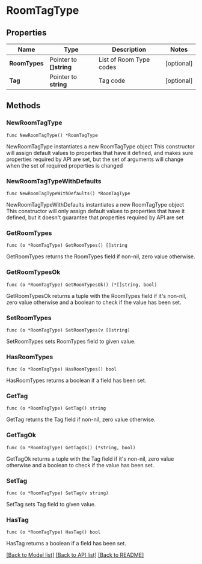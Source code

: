 # RoomTagType

## Properties

Name | Type | Description | Notes
------------ | ------------- | ------------- | -------------
**RoomTypes** | Pointer to **[]string** | List of Room Type codes | [optional] 
**Tag** | Pointer to **string** | Tag code | [optional] 

## Methods

### NewRoomTagType

`func NewRoomTagType() *RoomTagType`

NewRoomTagType instantiates a new RoomTagType object
This constructor will assign default values to properties that have it defined,
and makes sure properties required by API are set, but the set of arguments
will change when the set of required properties is changed

### NewRoomTagTypeWithDefaults

`func NewRoomTagTypeWithDefaults() *RoomTagType`

NewRoomTagTypeWithDefaults instantiates a new RoomTagType object
This constructor will only assign default values to properties that have it defined,
but it doesn't guarantee that properties required by API are set

### GetRoomTypes

`func (o *RoomTagType) GetRoomTypes() []string`

GetRoomTypes returns the RoomTypes field if non-nil, zero value otherwise.

### GetRoomTypesOk

`func (o *RoomTagType) GetRoomTypesOk() (*[]string, bool)`

GetRoomTypesOk returns a tuple with the RoomTypes field if it's non-nil, zero value otherwise
and a boolean to check if the value has been set.

### SetRoomTypes

`func (o *RoomTagType) SetRoomTypes(v []string)`

SetRoomTypes sets RoomTypes field to given value.

### HasRoomTypes

`func (o *RoomTagType) HasRoomTypes() bool`

HasRoomTypes returns a boolean if a field has been set.

### GetTag

`func (o *RoomTagType) GetTag() string`

GetTag returns the Tag field if non-nil, zero value otherwise.

### GetTagOk

`func (o *RoomTagType) GetTagOk() (*string, bool)`

GetTagOk returns a tuple with the Tag field if it's non-nil, zero value otherwise
and a boolean to check if the value has been set.

### SetTag

`func (o *RoomTagType) SetTag(v string)`

SetTag sets Tag field to given value.

### HasTag

`func (o *RoomTagType) HasTag() bool`

HasTag returns a boolean if a field has been set.


[[Back to Model list]](../README.md#documentation-for-models) [[Back to API list]](../README.md#documentation-for-api-endpoints) [[Back to README]](../README.md)


